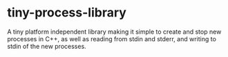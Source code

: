 # tiny-process-library
A tiny platform independent library making it simple to create and stop new processes in C++, as well as reading from stdin and stderr, and writing to stdin of the new processes. 
